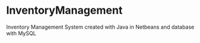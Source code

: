 # InventoryManagement
Inventory Management System created with Java in Netbeans and database with MySQL
